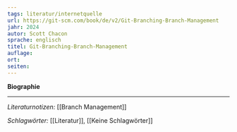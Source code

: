 ```yaml
---
tags: literatur/internetquelle
url: https://git-scm.com/book/de/v2/Git-Branching-Branch-Management
jahr: 2024
autor: Scott Chacon
sprache: englisch
titel: Git-Branching-Branch-Management
auflage: 
ort:
seiten: 
---
```



**Biographie**


---
*Literaturnotizen:*
[[Branch Management]]

*Schlagwörter:*
[[Literatur]], [[Keine Schlagwörter]]
